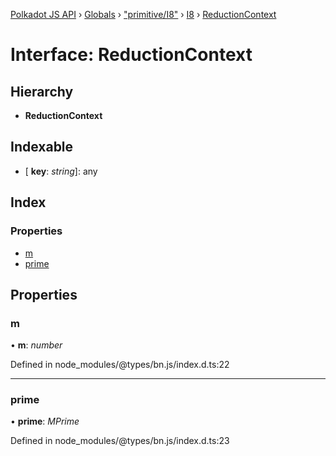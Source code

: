 [Polkadot JS API](../README.md) › [Globals](../globals.md) › ["primitive/I8"](../modules/_primitive_i8_.md) › [I8](../classes/_primitive_i8_.i8.md) › [ReductionContext](_primitive_i8_.i8.reductioncontext.md)

# Interface: ReductionContext

## Hierarchy

* **ReductionContext**

## Indexable

* \[ **key**: *string*\]: any

## Index

### Properties

* [m](_primitive_i8_.i8.reductioncontext.md#m)
* [prime](_primitive_i8_.i8.reductioncontext.md#prime)

## Properties

###  m

• **m**: *number*

Defined in node_modules/@types/bn.js/index.d.ts:22

___

###  prime

• **prime**: *MPrime*

Defined in node_modules/@types/bn.js/index.d.ts:23
